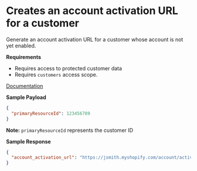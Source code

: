 # Creates an account activation URL for a customer

Generate an account activation URL for a customer whose account is not yet enabled.

**Requirements**

- Requires access to protected customer data
- Requires `customers` access scope.

[Documentation](https://shopify.dev/docs/api/admin-rest/2023-01/resources/customer)

**Sample Payload**

```json
{
  "primaryResourceId": 123456789
}
```

**Note:** `primaryResourceId` represents the customer ID

**Sample Response**

```json
{
  "account_activation_url": "https://jsmith.myshopify.com/account/activate/207119551/16c9ae961139da3a6a96340fbb057ecf-1675349581"
}
```